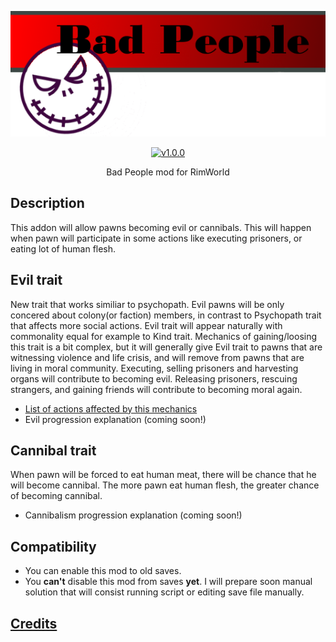 <p align="center">
    <img src="https://raw.githubusercontent.com/Aviuz/BadPeople/master/Images/Logo.png" alt="Locks" />
</p>
<p align="center">
  <a href="https://github.com/Aviuz/BadPeople/releases">
    <img src="https://img.shields.io/badge/version-1.0.0-red.svg?style=flat" alt="v1.0.0" />
  </a>
</p>

<p align="center">
  Bad People mod for RimWorld
</p>

## Description
This addon will allow pawns becoming evil or cannibals. This will happen when pawn will participate in some actions like executing prisoners, or eating lot of human flesh.

## Evil trait
New trait that works similiar to psychopath. Evil pawns will be only concered about colony(or faction) members, in contrast to Psychopath trait that affects more social actions.
Evil trait will appear naturally with commonality equal for example to Kind trait.
Mechanics of gaining/loosing this trait is a bit complex, but it will generally give Evil trait to pawns that are witnessing violence and life crisis, and will remove from pawns that are living in moral community.
Executing, selling prisoners and harvesting organs will contribute to becoming evil.
Releasing prisoners, rescuing strangers, and gaining friends will contribute to becoming moral again.
* [List of actions affected by this mechanics](AffectedActionList.txt)
* Evil progression explanation (coming soon!)

## Cannibal trait
When pawn will be forced to eat human meat, there will be chance that he will become cannibal. The more pawn eat human flesh, the greater chance of becoming cannibal. 
* Cannibalism progression explanation (coming soon!)

## Compatibility
* You can enable this mod to old saves.
* You **can't** disable this mod from saves **yet**. I will prepare soon manual solution that will consist running script or editing save file manually.

## [Credits](credits.md)
